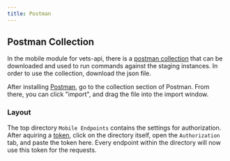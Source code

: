 ```yaml
---
title: Postman
---
```


## Postman Collection
In the mobile module for vets-api, there is a [postman collection](https://github.com/department-of-veterans-affairs/vets-api/blob/master/modules/mobile/docs/Mobile%20Endpoints.postman_collection.json) that can be downloaded and used to run commands against
the staging instances. In order to use the collection, download the json file.

After installing [Postman](https://www.postman.com), go to the collection section of Postman. From there, you can click "import", and drag
the file into the import window.

### Layout
The top directory `Mobile Endpoints` contains the settings for authorization.
After aquiring a [token](./ApiTokens.md), click on the directory itself, open the `Authorization` tab, and paste the 
token here. Every endpoint within the directory will now use
this token for the requests.
